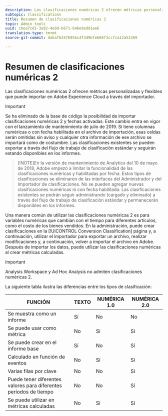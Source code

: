 ```yaml
---
description: Las clasificaciones numéricas 2 ofrecen métricas personalizadas y flexibles que puede importar en Adobe Experience Cloud a través del importador.
subtopic: Classifications
title: Resumen de clasificaciones numéricas 2
topic: Admin tools
uuid: cbea7cd1-3a92-4e9d-b671-646e9add1ee6
translation-type: tm+mt
source-git-commit: dabaf6247695bc4f3d9bfe668f3ccfca12a52269

---
```



# Resumen de clasificaciones numéricas 2

Las clasificaciones numéricas 2 ofrecen métricas personalizadas y flexibles que puede importar en Adobe Experience Cloud a través del importador.

>[!IMPORTANT]
>
>Se ha eliminado de la base de código la posibilidad de importar clasificaciones numéricas 2 y fechas activadas. Este cambio entra en vigor con el lanzamiento de mantenimiento de julio de 2019. Si tiene columnas numéricas o con fecha habilitada en el archivo de importación, esas celdas serán omitidas sin aviso y cualquier otra información de ese archivo se importará como de costumbre. Las clasificaciones existentes se pueden exportar a través del flujo de trabajo de clasificación estándar y seguirán estando disponibles en los informes.

>[!NOTE]En la versión de mantenimiento de Analytics del 10 de mayo de 2018, Adobe empezó a limitar la funcionalidad de las clasificaciones numéricas y habilitadas por fecha. Estos tipos de clasificaciones se eliminaron de las interfaces del Administrador y del Importador de clasificaciones. No se pueden agregar nuevas clasificaciones numéricas ni con fecha habilitada. Las clasificaciones existentes se podrán seguir administrando (cargado y eliminado) a través del flujo de trabajo de clasificación estándar y permanecerán disponibles en los informes.

Una manera común de utilizar las clasificaciones numéricas 2 es para variables numéricas que cambian con el tiempo para diferentes artículos, como el costo de los bienes vendidos. En la administración, puede crear clasificaciones en la [!UICONTROL Conversion Classification] página y, a continuación, utilizar el importador para exportar un archivo, realizar modificaciones y, a continuación, volver a importar el archivo en Adobe. Después de importar los datos, puede utilizar las clasificaciones numéricas al crear métricas calculadas.

>[!IMPORTANT]
>
>Analysis Workspace y Ad Hoc Analysis no admiten clasificaciones numéricas 2.

La siguiente tabla ilustra las diferencias entre los tipos de clasificación:

| FUNCIÓN | TEXTO | NUMÉRICA 1.0 | NUMÉRICA 2.0 |
|---|---|---|---|
| Se muestra como un informe | Sí | No | No |
| Se puede usar como métrica | No | Sí | Sí |
| Se puede crear en el informe base | Sí | No | Sí |
| Calculado en función de eventos | No | Sí | Sí |
| Varias filas por clave | No | No | Sí |
| Puede tener diferentes valores para diferentes períodos de tiempo | No | No | Sí |
| Se puede utilizar en métricas calculadas | No | Sí | Sí |

